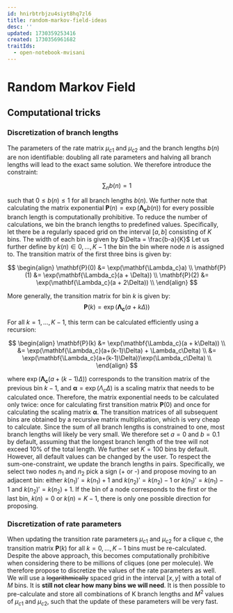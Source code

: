 ```yaml
---
id: hnirbtrbjzu4siyt8hq7zl6
title: random-markov-field-ideas
desc: ''
updated: 1730359253416
created: 1730356961682
traitIds:
  - open-notebook-mvisani
---
```


# Random Markov Field

## Computational tricks 
### Discretization of branch lengths
The parameters of the rate matrix $\mu_{c1}$ and $\mu_{c2}$ and the branch lengths $b(n)$ are non identifiable: doubling all rate parameters and halving all branch lengths will lead to the exact same solution. We therefore introduce the constraint: 

$$
\sum_n{b(n)} = 1
$$

such that  $0 \leq b(n) \leq 1$  for all branch lengths $b(n)$. We further note that calculating the matrix exponential $\mathbf{P}(n) = \exp(\mathbf{\Lambda_c}b(n))$  for every possible
branch length is computationally prohibitive. To reduce the number of calculations, we bin the
branch lengths to predefined values. Specifically, let there be a regularly spaced grid on the
interval $[a, b]$ consisting of $K$ bins. The width of each bin is given by $\Delta = \frac{b-a}{K}$ Let us further define by $k(n) \in 0,..., K-1$ the bin the bin where node $n$ is assigned to. The transition matrix of the first three bins is given by:

$$
\begin{align}
\mathbf{P}(0) &= \exp(\mathbf{\Lambda_c}a) \\
\mathbf{P}(1) &= \exp(\mathbf{\Lambda_c}(a + \Delta)) \\
\mathbf{P}(2) &= \exp(\mathbf{\Lambda_c}(a + 2\Delta)) \\
\end{align}
$$

More generally, the transition matrix for bin $k$ is given by: 
$$
\mathbf{P}(k) = \exp(\mathbf{\Lambda_c}(a + k\Delta))
$$

For all $k = 1,..., K-1$,  this term can be calculated efficiently using a recursion:

$$
\begin{align}
\mathbf{P}(k) &= \exp(\mathbf{\Lambda_c}(a + k\Delta)) \\
&= \exp(\mathbf{\Lambda_c}(a+(k-1)\Delta) + \Lambda_c\Delta) \\
&= \exp(\mathbf{\Lambda_c}(a+(k-1)\Delta))\exp(\Lambda_c\Delta) \\
\end{align}
$$

where $\exp(\mathbf{\Lambda_c}(a+(k-1)\Delta))$  corresponds to the transition matrix of the previous bin $k-1$, and $\mathbf{\alpha} = \exp(\Lambda_c\Delta)$ is a scaling matrix that needs to be calculated once. Therefore, the matrix exponential needs to be calculated only twice: once for calculating first transition matrix $\mathbf{P}(0)$ and once for calculating the scaling matrix $\mathbf{\alpha}$. The transition matrices of all subsequent bins are obtained by a recursive matrix multiplication, which is very cheap to calculate.
Since the sum of all branch lengths is constrained to one, most branch lengths will likely be very small. We therefore set $a = 0$ and $b = 0.1$  by default, assuming that the longest branch length of the tree will not exceed 10% of the total length. We further set $K=100$ bins by default. However, all default values can be changed by the user. To respect the sum-one-constraint, we update the branch lengths in pairs. Specifically, we select two nodes $n_1$ and $n_2$ pick a sign (+ or -) and propose moving to an adjacent bin: either $k(n_1)' = k(n_1) + 1$ and $k(n_2)' = k(n_2) - 1$ or $k(n_1)' = k(n_1) - 1$ and $k(n_2)' = k(n_2) + 1$. If the bin of a node corresponds to the first or the last bin, $k(n) = 0$ or $k(n) = K-1$, there is only one possible direction for proposing. 

### Discretization of rate parameters
When updating the transition rate parameters $\mu_{c1}$ and $\mu_{c2}$ for a clique $c$, the transition matrix $\mathbf{P}(k)$ for all $k = 0,..., K-1$ bins must be re-calculated. Despite the above approach, this becomes computationally prohibitive when considering there to be millions of cliques  (one per molecule). We therefore propose to discretize the values of the rate parameters as well. We will use a ~~logarithmically~~ spaced grid in the interval $[x,y]$ with a total of $M$ bins. It is **still not clear how many bins we will need**. It is then possible to pre-calculate and store all combinations of K branch lengths and $M^2$ values of $\mu_{c1}$ and $\mu_{c2}$, such that the update of these parameters will be very fast.